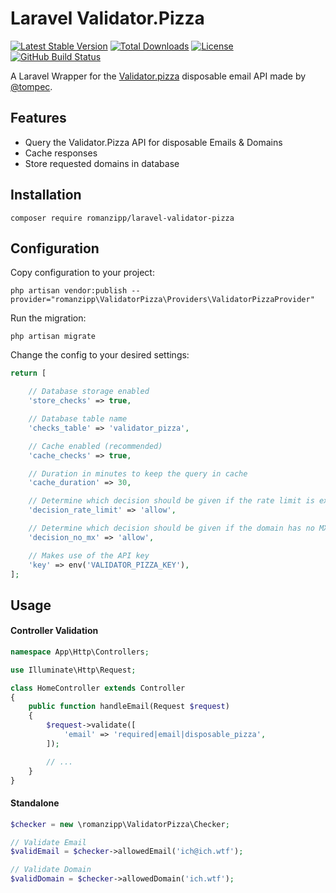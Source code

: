 # Laravel Validator.Pizza

[![Latest Stable Version](https://img.shields.io/packagist/v/romanzipp/laravel-validator-pizza.svg?style=flat-square)](https://packagist.org/packages/romanzipp/laravel-validator-pizza)
[![Total Downloads](https://img.shields.io/packagist/dt/romanzipp/laravel-validator-pizza.svg?style=flat-square)](https://packagist.org/packages/romanzipp/laravel-validator-pizza)
[![License](https://img.shields.io/packagist/l/romanzipp/laravel-validator-pizza.svg?style=flat-square)](https://packagist.org/packages/romanzipp/laravel-validator-pizza)
[![GitHub Build Status](https://img.shields.io/github/actions/workflow/status/romanzipp/Laravel-Validator-Pizza/tests.yml?label=tests&branch=master&style=flat-square)](https://github.com/romanzipp/Laravel-Validator-Pizza/actions)

A Laravel Wrapper for the [Validator.pizza](https://www.validator.pizza) disposable email API made by [@tompec](https://github.com/tompec).

## Features

- Query the Validator.Pizza API for disposable Emails & Domains
- Cache responses
- Store requested domains in database

## Installation

```
composer require romanzipp/laravel-validator-pizza
```

## Configuration

Copy configuration to your project:

```
php artisan vendor:publish --provider="romanzipp\ValidatorPizza\Providers\ValidatorPizzaProvider"
```

Run the migration:

```
php artisan migrate
```

Change the config to your desired settings:

```php
return [

    // Database storage enabled
    'store_checks' => true,

    // Database table name
    'checks_table' => 'validator_pizza',

    // Cache enabled (recommended)
    'cache_checks' => true,

    // Duration in minutes to keep the query in cache
    'cache_duration' => 30,

    // Determine which decision should be given if the rate limit is exceeded [allow / deny]
    'decision_rate_limit' => 'allow',

    // Determine which decision should be given if the domain has no MX DNS record [allow / deny]
    'decision_no_mx' => 'allow',

    // Makes use of the API key
    'key' => env('VALIDATOR_PIZZA_KEY'),
];
```

## Usage

#### Controller Validation

```php
namespace App\Http\Controllers;

use Illuminate\Http\Request;

class HomeController extends Controller
{
    public function handleEmail(Request $request)
    {
        $request->validate([
            'email' => 'required|email|disposable_pizza',
        ]);

        // ...
    }
}
```

#### Standalone

```php
$checker = new \romanzipp\ValidatorPizza\Checker;

// Validate Email
$validEmail = $checker->allowedEmail('ich@ich.wtf');

// Validate Domain
$validDomain = $checker->allowedDomain('ich.wtf');
```

